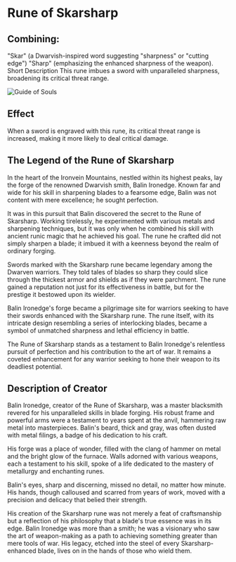 # Rune of Skarsharp
## Combining:

"Skar" (a Dwarvish-inspired word suggesting "sharpness" or "cutting edge")
"Sharp" (emphasizing the enhanced sharpness of the weapon).
Short Description
This rune imbues a sword with unparalleled sharpness, broadening its critical threat range.


![Guide of Souls](The_Eldhrun_Rune_inspiration_sword.png)

## Effect
When a sword is engraved with this rune, its critical threat range is increased, making it more likely to deal critical damage.

## The Legend of the Rune of Skarsharp
In the heart of the Ironvein Mountains, nestled within its highest peaks, lay the forge of the renowned Dwarvish smith, Balin Ironedge. Known far and wide for his skill in sharpening blades to a fearsome edge, Balin was not content with mere excellence; he sought perfection.

It was in this pursuit that Balin discovered the secret to the Rune of Skarsharp. Working tirelessly, he experimented with various metals and sharpening techniques, but it was only when he combined his skill with ancient runic magic that he achieved his goal. The rune he crafted did not simply sharpen a blade; it imbued it with a keenness beyond the realm of ordinary forging.

Swords marked with the Skarsharp rune became legendary among the Dwarven warriors. They told tales of blades so sharp they could slice through the thickest armor and shields as if they were parchment. The rune gained a reputation not just for its effectiveness in battle, but for the prestige it bestowed upon its wielder.

Balin Ironedge's forge became a pilgrimage site for warriors seeking to have their swords enhanced with the Skarsharp rune. The rune itself, with its intricate design resembling a series of interlocking blades, became a symbol of unmatched sharpness and lethal efficiency in battle.

The Rune of Skarsharp stands as a testament to Balin Ironedge's relentless pursuit of perfection and his contribution to the art of war. It remains a coveted enhancement for any warrior seeking to hone their weapon to its deadliest potential.

## Description of Creator
Balin Ironedge, creator of the Rune of Skarsharp, was a master blacksmith revered for his unparalleled skills in blade forging. His robust frame and powerful arms were a testament to years spent at the anvil, hammering raw metal into masterpieces. Balin's beard, thick and gray, was often dusted with metal filings, a badge of his dedication to his craft.

His forge was a place of wonder, filled with the clang of hammer on metal and the bright glow of the furnace. Walls adorned with various weapons, each a testament to his skill, spoke of a life dedicated to the mastery of metallurgy and enchanting runes.

Balin's eyes, sharp and discerning, missed no detail, no matter how minute. His hands, though calloused and scarred from years of work, moved with a precision and delicacy that belied their strength.

His creation of the Skarsharp rune was not merely a feat of craftsmanship but a reflection of his philosophy that a blade's true essence was in its edge. Balin Ironedge was more than a smith; he was a visionary who saw the art of weapon-making as a path to achieving something greater than mere tools of war. His legacy, etched into the steel of every Skarsharp-enhanced blade, lives on in the hands of those who wield them.